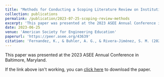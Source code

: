 ```yaml
---
title: "Methods for Conducting a Scoping Literature Review on Institutional Culture and Transformational Change in Engineering Education"
collection: publications
permalink: /publication/2023-07-25-scoping-review-methods
excerpt: 'This paper was presented at the 2023 ASEE Annual Conference in Baltimore, Maryland.'
date: 2023-06-25
venue: 'American Society for Engineering Education'
paperurl: 'https://peer.asee.org/43639'
citation: 'Fernandez, K., & Buhler, A. G., & Rivera-Jiménez, S. M. (2023, June), Methods for Conducting a Scoping Literature Review on Institutional Culture and Transformational Change in Engineering Education. Paper presented at the 2023 ASEE Annual Conference & Exposition, Baltimore, Maryland. https://peer.asee.org/43639'
---
```

This paper was presented at the 2023 ASEE Annual Conference in Baltimore, Maryland.

If the link above isn't working, you can [click here](https://github.com/KassSTEM/KassSTEM.github.io/blob/0aafd74172157b655cf470af18bd08fed6942e58/files/methods-for-conducting-a-scoping-literature-review-on-institutional-culture-and-transformational-change-in-engineering-education.pdf) to download the paper.
